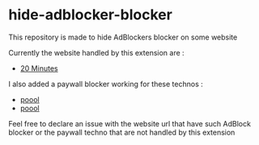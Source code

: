 # hide-adblocker-blocker
This repository is made to hide AdBlockers blocker on some website

Currently the website handled by this extension are :
* [20 Minutes](https://www.20minutes.fr/)

I also added a paywall blocker working for these technos :
* [poool](https://poool.fr)
* [poool](https://poool.fr)

Feel free to declare an issue with the website url that have such AdBlock blocker or the paywall techno that are not handled by this extension
